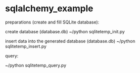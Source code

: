 # sqlalchemy_example

preparations (create and fill SQLite database):

create database (database.db)
~/python sqlitetemp_init.py

insert data into the generated database (database.db)
~/python sqlitetemp_insert.py

query:

~/python sqlitetemp_query.py
